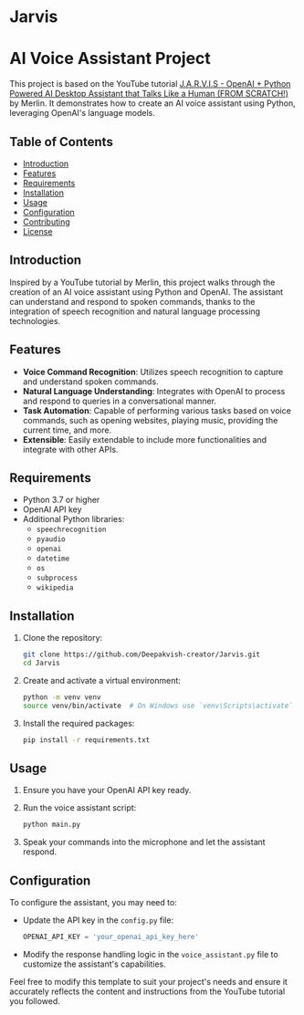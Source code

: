 # Jarvis
# AI Voice Assistant Project

This project is based on the YouTube tutorial [J.A.R.V.I.S - OpenAI + Python Powered AI Desktop Assistant that Talks Like a Human (FROM SCRATCH!)](https://www.youtube.com/watch?v=s_8b5iq4Rvk) by Merlin. It demonstrates how to create an AI voice assistant using Python, leveraging OpenAI's language models.

## Table of Contents
- [Introduction](#introduction)
- [Features](#features)
- [Requirements](#requirements)
- [Installation](#installation)
- [Usage](#usage)
- [Configuration](#configuration)
- [Contributing](#contributing)
- [License](#license)

## Introduction
Inspired by a YouTube tutorial by Merlin, this project walks through the creation of an AI voice assistant using Python and OpenAI. The assistant can understand and respond to spoken commands, thanks to the integration of speech recognition and natural language processing technologies.

## Features
- **Voice Command Recognition**: Utilizes speech recognition to capture and understand spoken commands.
- **Natural Language Understanding**: Integrates with OpenAI to process and respond to queries in a conversational manner.
- **Task Automation**: Capable of performing various tasks based on voice commands, such as opening websites, playing music, providing the current time, and more.
- **Extensible**: Easily extendable to include more functionalities and integrate with other APIs.

## Requirements
- Python 3.7 or higher
- OpenAI API key
- Additional Python libraries:
  - `speechrecognition`
  - `pyaudio`
  - `openai`
  - `datetime`
  - `os`
  - `subprocess`
  - `wikipedia`

## Installation
1. Clone the repository:
   ```bash
   git clone https://github.com/Deepakvish-creator/Jarvis.git
   cd Jarvis
   ```

2. Create and activate a virtual environment:
   ```bash
   python -m venv venv
   source venv/bin/activate  # On Windows use `venv\Scripts\activate`
   ```

3. Install the required packages:
   ```bash
   pip install -r requirements.txt
   ```

## Usage
1. Ensure you have your OpenAI API key ready.

2. Run the voice assistant script:
   ```bash
   python main.py
   ```

3. Speak your commands into the microphone and let the assistant respond.

## Configuration
To configure the assistant, you may need to:
- Update the API key in the `config.py` file:
  ```python
  OPENAI_API_KEY = 'your_openai_api_key_here'
  ```

- Modify the response handling logic in the `voice_assistant.py` file to customize the assistant's capabilities.


Feel free to modify this template to suit your project's needs and ensure it accurately reflects the content and instructions from the YouTube tutorial you followed.
